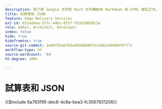 ```yaml
---
description: 除了將 Google 文件和 Word 文件轉換為 Markdown 和 HTML 標記之外，AEM 還可將電子表格 (Microsoft Excel 工作簿和 Google Sheet) 轉換為可由網站或 Web 應用程式輕鬆使用的 JSON 文件。
title: 試算表和 JSON
feature: Edge Delivery Services
exl-id: 032ae9aa-577c-44b1-8f5f-fb3d2885013e
role: Admin, Architect, Developer
index: false
hide: true
hidefromtoc: true
source-git-commit: 1e69fd3abf8dad01886007bc16b2ed0d0df0777c
workflow-type: ht
source-wordcount: '44'
ht-degree: 100%

---
```


# 試算表和 JSON

{{$include 6a783f95-dec8-4c8a-bea3-fc3567831206}}
